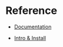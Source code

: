 # Reference

* [Documentation](http://www.typescriptlang.org/docs/home.html)

* [Intro & Install](https://poiemaweb.com/typescript-introduction)